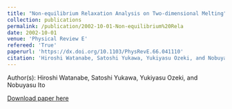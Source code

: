 ```yaml
---
title: "Non-equilibrium Relaxation Analysis on Two-dimensional Melting"
collection: publications
permalink: /publication/2002-10-01-Non-equilibrium%20Rela
date: 2002-10-01
venue: 'Physical Review E'
refereed: 'True'
paperurl: 'https://dx.doi.org/10.1103/PhysRevE.66.041110'
citation: 'Hiroshi Watanabe, Satoshi Yukawa, Yukiyasu Ozeki, and Nobuyasu Ito, Non-equilibrium Relaxation Analysis on Two-dimensional Melting, Physical Review E, <b>66</b>, 041110, (2002)'
---
```


Author(s): Hiroshi Watanabe, Satoshi Yukawa, Yukiyasu Ozeki, and Nobuyasu Ito


<a href='https://dx.doi.org/10.1103/PhysRevE.66.041110'>Download paper here</a>
